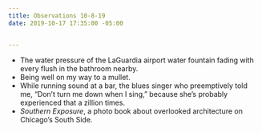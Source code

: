 ```yaml
---
title: Observations 10-8-19
date: 2019-10-17 17:35:00 -05:00


---
```


- The water pressure of the LaGuardia airport water fountain fading with every flush in the bathroom nearby.
- Being well on my way to a mullet.
- While running sound at a bar, the blues singer who preemptively told me, “Don’t turn me down when I sing,” because she’s probably experienced that a zillion times.
- *Southern Exposure*, a photo book about overlooked architecture on Chicago’s South Side.